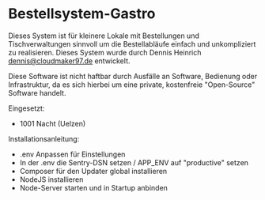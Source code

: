 # Bestellsystem-Gastro

Dieses System ist für kleinere Lokale mit Bestellungen und Tischverwaltungen sinnvoll um 
die Bestellabläufe einfach und unkompliziert zu realisieren. Dieses System wurde durch
Dennis Heinrich <dennis@cloudmaker97.de> entwickelt.

Diese Software ist nicht haftbar durch Ausfälle an Software, Bedienung oder Infrastruktur,
da es sich hierbei um eine private, kostenfreie "Open-Source" Software handelt.

Eingesetzt:
- 1001 Nacht (Uelzen)

Installationsanleitung:
- .env Anpassen für Einstellungen
- In der .env die Sentry-DSN setzen / APP_ENV auf "productive" setzen
- Composer für den Updater global installieren
- NodeJS installieren
- Node-Server starten und in Startup anbinden

